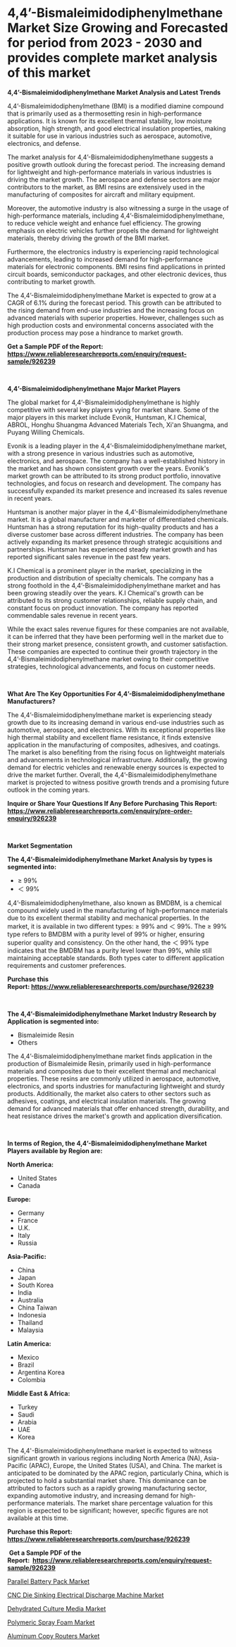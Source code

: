 <p><h1>4,4’-Bismaleimidodiphenylmethane Market Size Growing and Forecasted for period from 2023 - 2030 and provides complete market analysis of this market</h1></p><p><strong>4,4’-Bismaleimidodiphenylmethane Market Analysis and Latest Trends</strong></p>
<p><p>4,4’-Bismaleimidodiphenylmethane (BMI) is a modified diamine compound that is primarily used as a thermosetting resin in high-performance applications. It is known for its excellent thermal stability, low moisture absorption, high strength, and good electrical insulation properties, making it suitable for use in various industries such as aerospace, automotive, electronics, and defense.</p><p>The market analysis for 4,4’-Bismaleimidodiphenylmethane suggests a positive growth outlook during the forecast period. The increasing demand for lightweight and high-performance materials in various industries is driving the market growth. The aerospace and defense sectors are major contributors to the market, as BMI resins are extensively used in the manufacturing of composites for aircraft and military equipment.</p><p>Moreover, the automotive industry is also witnessing a surge in the usage of high-performance materials, including 4,4’-Bismaleimidodiphenylmethane, to reduce vehicle weight and enhance fuel efficiency. The growing emphasis on electric vehicles further propels the demand for lightweight materials, thereby driving the growth of the BMI market.</p><p>Furthermore, the electronics industry is experiencing rapid technological advancements, leading to increased demand for high-performance materials for electronic components. BMI resins find applications in printed circuit boards, semiconductor packages, and other electronic devices, thus contributing to market growth.</p><p>The 4,4’-Bismaleimidodiphenylmethane Market is expected to grow at a CAGR of 6.1% during the forecast period. This growth can be attributed to the rising demand from end-use industries and the increasing focus on advanced materials with superior properties. However, challenges such as high production costs and environmental concerns associated with the production process may pose a hindrance to market growth.</p></p>
<p><strong>Get a Sample PDF of the Report:&nbsp; <a href="https://www.reliableresearchreports.com/enquiry/request-sample/926239">https://www.reliableresearchreports.com/enquiry/request-sample/926239</a></strong></p>
<p>&nbsp;</p>
<p><strong>4,4’-Bismaleimidodiphenylmethane Major Market Players</strong></p>
<p><p>The global market for 4,4’-Bismaleimidodiphenylmethane is highly competitive with several key players vying for market share. Some of the major players in this market include Evonik, Huntsman, K.I Chemical, ABROL, Honghu Shuangma Advanced Materials Tech, Xi'an Shuangma, and Puyang Willing Chemicals. </p><p>Evonik is a leading player in the 4,4’-Bismaleimidodiphenylmethane market, with a strong presence in various industries such as automotive, electronics, and aerospace. The company has a well-established history in the market and has shown consistent growth over the years. Evonik's market growth can be attributed to its strong product portfolio, innovative technologies, and focus on research and development. The company has successfully expanded its market presence and increased its sales revenue in recent years.</p><p>Huntsman is another major player in the 4,4’-Bismaleimidodiphenylmethane market. It is a global manufacturer and marketer of differentiated chemicals. Huntsman has a strong reputation for its high-quality products and has a diverse customer base across different industries. The company has been actively expanding its market presence through strategic acquisitions and partnerships. Huntsman has experienced steady market growth and has reported significant sales revenue in the past few years.</p><p>K.I Chemical is a prominent player in the market, specializing in the production and distribution of specialty chemicals. The company has a strong foothold in the 4,4’-Bismaleimidodiphenylmethane market and has been growing steadily over the years. K.I Chemical's growth can be attributed to its strong customer relationships, reliable supply chain, and constant focus on product innovation. The company has reported commendable sales revenue in recent years.</p><p>While the exact sales revenue figures for these companies are not available, it can be inferred that they have been performing well in the market due to their strong market presence, consistent growth, and customer satisfaction. These companies are expected to continue their growth trajectory in the 4,4’-Bismaleimidodiphenylmethane market owing to their competitive strategies, technological advancements, and focus on customer needs.</p></p>
<p>&nbsp;</p>
<p><strong>What Are The Key Opportunities For 4,4’-Bismaleimidodiphenylmethane Manufacturers?</strong></p>
<p><p>The 4,4’-Bismaleimidodiphenylmethane market is experiencing steady growth due to its increasing demand in various end-use industries such as automotive, aerospace, and electronics. With its exceptional properties like high thermal stability and excellent flame resistance, it finds extensive application in the manufacturing of composites, adhesives, and coatings. The market is also benefiting from the rising focus on lightweight materials and advancements in technological infrastructure. Additionally, the growing demand for electric vehicles and renewable energy sources is expected to drive the market further. Overall, the 4,4’-Bismaleimidodiphenylmethane market is projected to witness positive growth trends and a promising future outlook in the coming years.</p></p>
<p><strong>Inquire or Share Your Questions If Any Before Purchasing This Report: <a href="https://www.reliableresearchreports.com/enquiry/pre-order-enquiry/926239">https://www.reliableresearchreports.com/enquiry/pre-order-enquiry/926239</a></strong></p>
<p>&nbsp;</p>
<p><strong>Market Segmentation</strong></p>
<p><strong>The 4,4’-Bismaleimidodiphenylmethane Market Analysis by types is segmented into:</strong></p>
<p><ul><li>≥ 99%</li><li>＜ 99%</li></ul></p>
<p><p>4,4’-Bismaleimidodiphenylmethane, also known as BMDBM, is a chemical compound widely used in the manufacturing of high-performance materials due to its excellent thermal stability and mechanical properties. In the market, it is available in two different types: ≥ 99% and ＜ 99%. The ≥ 99% type refers to BMDBM with a purity level of 99% or higher, ensuring superior quality and consistency. On the other hand, the ＜ 99% type indicates that the BMDBM has a purity level lower than 99%, while still maintaining acceptable standards. Both types cater to different application requirements and customer preferences.</p></p>
<p><strong>Purchase this Report:&nbsp;<a href="https://www.reliableresearchreports.com/purchase/926239">https://www.reliableresearchreports.com/purchase/926239</a></strong></p>
<p>&nbsp;</p>
<p><strong>The 4,4’-Bismaleimidodiphenylmethane Market Industry Research by Application is segmented into:</strong></p>
<p><ul><li>Bismaleimide Resin</li><li>Others</li></ul></p>
<p><p>The 4,4’-Bismaleimidodiphenylmethane market finds application in the production of Bismaleimide Resin, primarily used in high-performance materials and composites due to their excellent thermal and mechanical properties. These resins are commonly utilized in aerospace, automotive, electronics, and sports industries for manufacturing lightweight and sturdy products. Additionally, the market also caters to other sectors such as adhesives, coatings, and electrical insulation materials. The growing demand for advanced materials that offer enhanced strength, durability, and heat resistance drives the market's growth and application diversification.</p></p>
<p>&nbsp;</p>
<p><strong>In terms of Region, the 4,4’-Bismaleimidodiphenylmethane Market Players available by Region are:</strong></p>
<p>
    <p> <strong> North America: </strong>
        <ul>
            <li>United States</li>
            <li>Canada</li>
        </ul>
        </p> 
    <p> <strong> Europe: </strong>
        <ul>
            <li>Germany</li>
            <li>France</li>
            <li>U.K.</li>
            <li>Italy</li>
            <li>Russia</li>
        </ul>
        </p> 
    <p> <strong> Asia-Pacific: </strong>
        <ul>
            <li>China</li>
            <li>Japan</li>
            <li>South Korea</li>
            <li>India</li>
            <li>Australia</li>
            <li>China Taiwan</li>
            <li>Indonesia</li>
            <li>Thailand</li>
            <li>Malaysia</li>
        </ul>
        </p> 
    <p> <strong> Latin America: </strong>
        <ul>
            <li>Mexico</li>
            <li>Brazil</li>
            <li>Argentina Korea</li>
            <li>Colombia</li>
        </ul>
        </p> 
    <p> <strong> Middle East & Africa: </strong>
        <ul>
            <li>Turkey</li>
            <li>Saudi</li>
            <li>Arabia</li>
            <li>UAE</li>
            <li>Korea</li>
        </ul>
    </p>
    </p>
<p><p>The 4,4'-Bismaleimidodiphenylmethane market is expected to witness significant growth in various regions including North America (NA), Asia-Pacific (APAC), Europe, the United States (USA), and China. The market is anticipated to be dominated by the APAC region, particularly China, which is projected to hold a substantial market share. This dominance can be attributed to factors such as a rapidly growing manufacturing sector, expanding automotive industry, and increasing demand for high-performance materials. The market share percentage valuation for this region is expected to be significant; however, specific figures are not available at this time.</p></p>
<p><strong>Purchase this Report: <a href="https://www.reliableresearchreports.com/purchase/926239">https://www.reliableresearchreports.com/purchase/926239</a></strong></p>
<p>&nbsp;<strong>Get a Sample PDF of the Report:&nbsp;&nbsp;<a href="https://www.reliableresearchreports.com/enquiry/request-sample/926239">https://www.reliableresearchreports.com/enquiry/request-sample/926239</a></strong></p>
<p><strong></strong></p>
<p><p><a href="https://medium.com/@frankpeters35/parallel-battery-pack-market-size-growth-forecast-2023-2030-48609499617b">Parallel Battery Pack Market</a></p><p><a href="https://www.linkedin.com/pulse/cnc-die-sinking-electrical-discharge-machine-market-size-eedhe/">CNC Die Sinking Electrical Discharge Machine Market</a></p><p><a href="https://medium.com/@nayelibosco/decoding-dehydrated-culture-media-market-metrics-market-share-trends-and-growth-patterns-9d78ed71ea35">Dehydrated Culture Media Market</a></p><p><a href="https://github.com/tamvrosiya/Market-Research-Report-List-1/blob/main/polymeric-spray-foam-market.md">Polymeric Spray Foam Market</a></p><p><a href="https://www.linkedin.com/pulse/decoding-aluminum-copy-routers-market-deep-dive-latest-bcsue/">Aluminum Copy Routers Market</a></p></p>